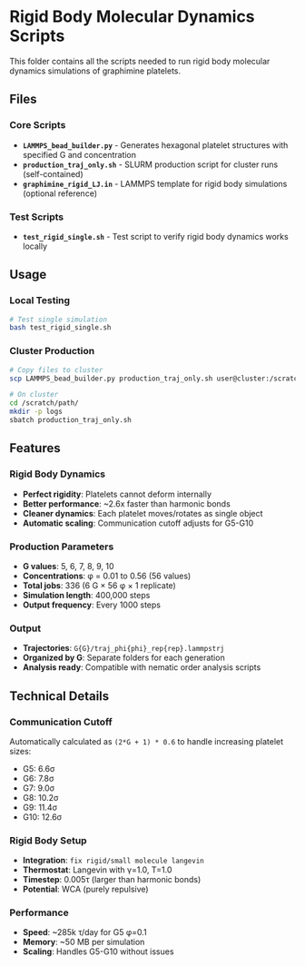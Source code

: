 # Rigid Body Molecular Dynamics Scripts

This folder contains all the scripts needed to run rigid body molecular dynamics simulations of graphimine platelets.

## Files

### Core Scripts
- **`LAMMPS_bead_builder.py`** - Generates hexagonal platelet structures with specified G and concentration
- **`production_traj_only.sh`** - SLURM production script for cluster runs (self-contained)
- **`graphimine_rigid_LJ.in`** - LAMMPS template for rigid body simulations (optional reference)

### Test Scripts
- **`test_rigid_single.sh`** - Test script to verify rigid body dynamics works locally

## Usage

### Local Testing
```bash
# Test single simulation
bash test_rigid_single.sh
```

### Cluster Production
```bash
# Copy files to cluster
scp LAMMPS_bead_builder.py production_traj_only.sh user@cluster:/scratch/path/

# On cluster
cd /scratch/path/
mkdir -p logs
sbatch production_traj_only.sh
```

## Features

### Rigid Body Dynamics
- **Perfect rigidity**: Platelets cannot deform internally
- **Better performance**: ~2.6x faster than harmonic bonds
- **Cleaner dynamics**: Each platelet moves/rotates as single object
- **Automatic scaling**: Communication cutoff adjusts for G5-G10

### Production Parameters
- **G values**: 5, 6, 7, 8, 9, 10
- **Concentrations**: φ = 0.01 to 0.56 (56 values)
- **Total jobs**: 336 (6 G × 56 φ × 1 replicate)
- **Simulation length**: 400,000 steps
- **Output frequency**: Every 1000 steps

### Output
- **Trajectories**: `G{G}/traj_phi{phi}_rep{rep}.lammpstrj`
- **Organized by G**: Separate folders for each generation
- **Analysis ready**: Compatible with nematic order analysis scripts

## Technical Details

### Communication Cutoff
Automatically calculated as `(2*G + 1) * 0.6` to handle increasing platelet sizes:
- G5: 6.6σ
- G6: 7.8σ  
- G7: 9.0σ
- G8: 10.2σ
- G9: 11.4σ
- G10: 12.6σ

### Rigid Body Setup
- **Integration**: `fix rigid/small molecule langevin`
- **Thermostat**: Langevin with γ=1.0, T=1.0
- **Timestep**: 0.005τ (larger than harmonic bonds)
- **Potential**: WCA (purely repulsive)

### Performance
- **Speed**: ~285k τ/day for G5 φ=0.1
- **Memory**: ~50 MB per simulation
- **Scaling**: Handles G5-G10 without issues